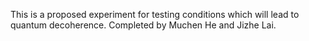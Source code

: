 This is a proposed experiment for testing conditions which will lead to quantum decoherence. Completed by Muchen He and Jizhe Lai. 
